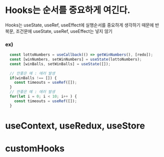 # Hooks는 순서를 중요하게 여긴다.
Hooks는 useState, useRef, useEffect에 실행순서를 중요하게 생각하기 때문에
반복문, 조건문에 useState, useRef, useEffect는 넣지 않기

### ex)
```javascript
  const lottoNumbers = useCallback(() => getWinNumbers(), [redo]);  
  const [winNumbers, setWinNumbers] = useState(lottoNumbers);
  const [winBalls, setWinBalls] = useState([]);
  
  // 안좋은 예 : 에러 발생
  if(winBalls !== []) {
    const timeouts = useRef([]);
  }
  // 안좋은 예 : 에러 발생
  for(let i = 0; i < 10; i++ ) {
    const timeouts = useRef([]);
  }

```

# useContext, useRedux, useStore
# customHooks